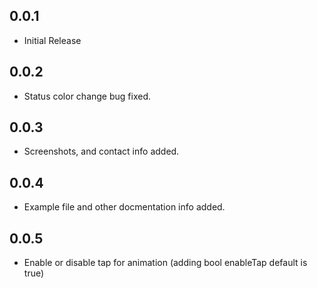 ## 0.0.1
- Initial Release

## 0.0.2
- Status color change bug fixed.

## 0.0.3
- Screenshots, and contact info added.

## 0.0.4
- Example file and other docmentation info added.

## 0.0.5
- Enable or disable tap for animation (adding bool enableTap default is true)